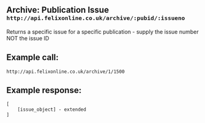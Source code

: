 <div class="page-header">
    <h2>Archive: Publication Issue <small><code>http://api.felixonline.co.uk/archive/:pubid/:issueno</code></small></h2>
</div>

Returns a specific issue for a specific publication - supply the issue number NOT the issue ID

## Example call:
`http://api.felixonline.co.uk/archive/1/1500`

## Example response:
    [
        [issue_object] - extended
    ]
